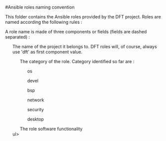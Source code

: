 #Ansible roles naming convention

This folder contains the Ansible roles provided by the DFT project. Roles are named according the following rules :

A role name is made of three components or fields (fields are dashed separated) :
  <ul>The name of the project it belongs to. DFT roles will, of course, always use 'dft' as first component value.
  <ul>The category of the role. Category identified so far are :
      <ul>os</ul>
      <ul>devel</ul>
      <ul>bsp</ul>
      <ul>network</ul>
      <ul>security</ul>
      <ul>desktop</ul>
  </ul>

  <ul>The role software functionality
  </ul>ul>

